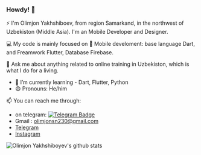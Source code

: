 
### Howdy! 👋

⚡ I'm Olimjon Yakhshiboev, from region Samarkand, in the northwest of Uzbekiston (Middle Asia). I'm an Mobile Developer and Designer.

💻 My code is mainly focused on 📱 Mobile develoment: base language Dart, and Freamwork Flutter, Database Firebase. 

💬 Ask me about anything related to online training in Uzbekiston, which is what I do for a living. 

- 🌱 I’m currently learning - Dart, Flutter, Python
- 😄 Pronouns: He/him

📫 You can reach me through:

- on telegram:  [![Telegram Badge](https://img.shields.io/badge/-Telegram-blue?style=flat-square&logo=Telegram&logoColor=white&link=https://t.me/yusupovdev)](https://t.me/Olimjon_Yaxshiboyev)
- Gmail : olimjonsn230@gmail.com
- [Telegram](https://t.me/Olimjon_Yaxshiboyev)
- [Instagram](https://www.instagram.com/olimjon_sn/)


![Olimjon Yakhshiboyev's github stats](https://github-readme-stats.vercel.app/api?username=OlimjonSN&show_icons=true&theme=github_dark)







